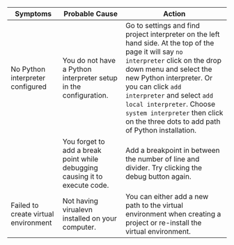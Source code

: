 | **Symptoms** | **Probable Cause** | **Action** |
| ------------ | ------------------ | ---------- |
|No Python interpreter configured | You do not have a Python interpreter setup in the configuration.| Go to settings and find project interpreter on the left hand side. At the top  of the page it will say `no interpreter` click on the drop down menu and select the new Python interpreter. Or you can click `add interpreter` and select `add local interpreter`. Choose `system interpreter` then click on the three dots to add path of Python installation.|
|     | You forget to add a break point while debugging causing it to execute code. | Add a breakpoint in between the number of line and divider. Try clicking the debug button again.|
| Failed to create virtual environment| Not having virualevn installed on your computer. | You can either add a new path to the virtual environment when creating a project or re-install the virtual environment.|